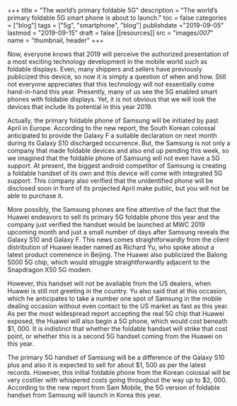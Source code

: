 +++
title = "The world’s primary foldable 5G"
description = "The world’s primary foldable 5G smart phone is about to launch."
toc = false
categories = ["blog"]
tags = ["5g", "smartphone", "blog"]
publishdate ="2019-09-05"
lastmod = "2019-09-15"
draft = false
[[resources]]
  src = "images/*007*"
  name = "thumbnail, header"
+++


Now, everyone knows that 2019 will perceive the authorized presentation of a most exciting technology development in the mobile world such as foldable displays. Even, many shippers and sellers have previously publicized this device, so now it is simply a question of when and how. Still not everyone appreciates that this technology will not essentially come hand-in-hand this year. Presently, many of us see the 5G enabled smart phones with foldable displays. Yet, it is not obvious that we will look the devices that include its potential in this year 2019. 

Actually, the primary foldable phone of Samsung will be initiated by past April in Europe. According to the new report, the South Korean colossal anticipated to provide the Galaxy F a suitable declaration on next month during its Galaxy S10 discharged occurrence. But, the Samsung is not only a company that made foldable devices and also end up pending this week, so we imagined that the foldable phone of Samsung will not even have a 5G support. At present, the biggest android competitor of Samsung is creating a foldable handset of its own and this device will come with integrated 5G support. This company also verified that the unidentified phone will be disclosed soon in front of its projected April make public, but you will not be able to purchase it. 

More possibly, the Samsung phones are fine attentive of the fact that the Huawei endeavors to sell its primary 5G foldable phone this year and the company just verified the handset would be launched at MWC 2019 upcoming month and just a small number of days after Samsung reveals the Galaxy S10 and Galaxy F. This news comes straightforwardly from the client distribution of Huawei leader named as Richard Yu, who spoke about a latest product commence in Beijing. The Huawei also publicized the Balong 5000 5G chip, which would struggle straightforwardly adjacent to the Snapdragon X50 5G modem. 

However, this handset will not be available from the US dealers, when Huawei is still not greeting in the country. Yu also said that at this occasion, which he anticipates to take a number one spot of Samsung in the mobile dealing occasion without even contact to the US market as fast as this year. 
As per the most widespread report accepting the real 5G chip that Huawei exposed, the Huawei will also begin a 5G phone, which would cost beneath $1, 000. It is indistinct that whether the foldable handset will strike that cost point, or whether this is a second 5G handset coming from the Huawei on this year. 

The primary 5G handset of Samsung will be a difference of the Galaxy S10 plus and also it is expected to sell for about $1, 500 as per the latest records. However, this initial foldable phone from the Korean colossal will be very costlier with whispered costs going throughout the way up to $2, 000. According to the new report from Sam Mobile, the 5G version of foldable handset from Samsung will launch in Korea this year. 

